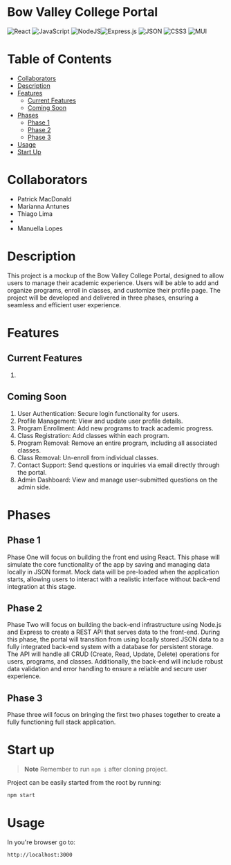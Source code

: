 # Bow Valley College Portal
 <img alt="React" src="https://ziadoua.github.io/m3-Markdown-Badges/badges/React/react2.svg"/>  <img alt="JavaScript" src="https://ziadoua.github.io/m3-Markdown-Badges/badges/Javascript/javascript3.svg"/>  <img alt="NodeJS" src="https://ziadoua.github.io/m3-Markdown-Badges/badges/NodeJS/nodejs1.svg"/><img alt="Express.js" src="https://ziadoua.github.io/m3-Markdown-Badges/badges/Express/express1.svg"/> <img alt="JSON" src="https://ziadoua.github.io/m3-Markdown-Badges/badges/JSON/json1.svg"/> <img alt="CSS3" src="https://ziadoua.github.io/m3-Markdown-Badges/badges/CSS/css1.svg"/> <img alt="MUI" src="https://img.shields.io/badge/MUI-007FFF.svg?style=for-the-badge&logo=MUI&logoColor=white"/>

# Table of Contents
- [Collaborators](#Collaborators)
- [Description](#Description)
- [Features](#Features)
  - [Current Features](#Current-Features) 
  - [Coming Soon](#Coming-Soon)
- [Phases](#Phases)
  - [Phase 1](#Phase-1)
  - [Phase 2](#Phase-2)
  - [Phase 3](#Phase-3) 
- [Usage](#Usage)
- [Start Up](#Start-Up)

# Collaborators
- Patrick MacDonald
- Marianna Antunes
- Thiago Lima
-
- Manuella Lopes

# Description
This project is a mockup of the Bow Valley College Portal, designed to allow users to manage their academic experience. Users will be able to add and organize programs, enroll in classes, and customize their profile page. The project will be developed and delivered in three phases, ensuring a seamless and efficient user experience.

# Features
## Current Features
1.
## Coming Soon
1. User Authentication: Secure login functionality for users.
2. Profile Management: View and update user profile details.
3. Program Enrollment: Add new programs to track academic progress.
4. Class Registration: Add classes within each program.
5. Program Removal: Remove an entire program, including all associated classes.
6. Class Removal: Un-enroll from individual classes.
7. Contact Support: Send questions or inquiries via email directly through the portal.
8. Admin Dashboard: View and manage user-submitted questions on the admin side.

# Phases
## Phase 1
Phase One will focus on building the front end using React. This phase will simulate the core functionality of the app by saving and managing data locally in JSON format. Mock data will be pre-loaded when the application starts, allowing users to interact with a realistic interface without back-end integration at this stage.

## Phase 2
Phase Two will focus on building the back-end infrastructure using Node.js and Express to create a REST API that serves data to the front-end. During this phase, the portal will transition from using locally stored JSON data to a fully integrated back-end system with a database for persistent storage. The API will handle all CRUD (Create, Read, Update, Delete) operations for users, programs, and classes. Additionally, the back-end will include robust data validation and error handling to ensure a reliable and secure user experience.
## Phase 3
Phase three will focus on bringing the first two phases together to create a fully functioning full stack application.

# Start up

> **Note**
> Remember to run ```npm i``` after cloning project.

Project can be easily started from the root by running:
```Bash
npm start
```

# Usage
In you're browser go to:
```Bash
http://localhost:3000
```
